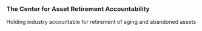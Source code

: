 ### The Center for Asset Retirement Accountability
Holding industry accountable for retirement of aging and abandoned assets
